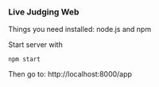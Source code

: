 ### Live Judging Web

Things you need installed: node.js and npm

Start server with
```
npm start
```

Then go to: http://localhost:8000/app

